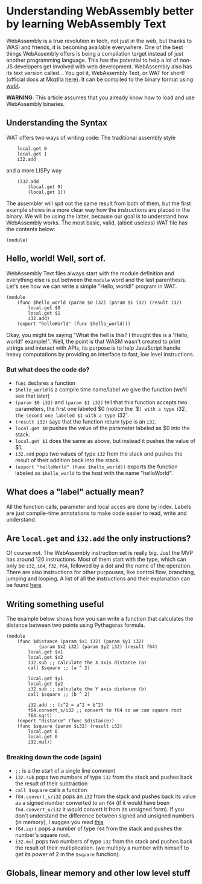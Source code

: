 # Understanding WebAssembly better by learning WebAssembly Text

WebAssembly is a true revolution in tech, not just in the web, but thanks to WASI and friends, it is becoming available everywhere.
One of the best things WebAasembly offers is being a compilation target 
instead of just another programming language. This has the potential to help a lot of non-JS developers 
get involved with web development. WebAssembly also has its text version 
called... You got it, WebAssembly Text, or WAT for short! (official docs at Mozilla [here](https://developer.mozilla.org/en-US/docs/WebAssembly/Understanding_the_text_format)).
It can be compiled to the binary format using [wabt](https://github.com/WebAssembly/wabt).

**WARNING**: This article assumes that you already know how to load and use WebAssembly binaries.

## Understanding the Syntax
WAT offers two ways of writing code:
The traditional assembly style
```wat
	local.get 0
	local.get 1
	i32.add
```
and a more LISPy way
```wat
	(i32.add
		(local.get 0)
		(local.get 1))
```
The assembler will spit out the same result from both of them, but the first
example shows in a more clear way how the instructions are placed in the
binary. We will be using the latter, because our goal is to understand how WebAssembly works.
The most basic, valid, (albeit useless) WAT file has the contents
below:
```wat
(module)
```
## Hello, world! Well, sort of.
WebAssembly Text files always start with the module definition and everything else is put between the `module` word and the last parenthesis. Let's see how we can write a simple "Hello, world!" program in WAT.
```wat
(module
	(func $hello_world (param $0 i32) (param $1 i32) (result i32)
		local.get $0
		local.get $1
		i32.add)
	(export "helloWorld" (func $hello_world)))
```
Okay, you might be saying "What the hell is this? I thought this is a 'Hello, world!' example!".
Well, the point is that WASM wasn't created to print strings and interact with
APIs, its purpose is to help JavaScript handle heavy computations by providing
an interface to fast, low level instructions.
### But what does the code do?
 - `func` declares a function
 - `$hello_world` is a compile time name/label we give the function (we'll see that later)
 - `(param $0 i32)` and `(param $1 i32)` tell that this function accepts two parameters, the first one labeled $0 (notice the `$`) with a type `i32`,
 	the second one labeled $1 with a type `i32`.
 - `(result i32)` says that the function return type is an `i32`.
 - `local.get $0` pushes the value of the parameter labeled as $0 into the stack.
 - `local.get $1` does the same as above, but instead it pushes the value of $1.
 - `i32.add` pops two values of type `i32` from the stack and pushes the result of their addition back into the stack.
 - `(export "helloWorld" (func $hello_world))` exports the function labeled as `$hello_world` to the host with the name "helloWorld".

## What does a "label" actually mean?
All the function calls, parameter and local acces are done by index. Labels
are just compile-time annotations to make code easier to read, write and
understand.

## Are `local.get` and `i32.add` the only instructions?
Of course not. The WebAssembly instruction set is really big. Just the MVP
has around 120 instructions. Most of them start with the type, which can only
be `i32`, `i64`, `f32`, `f64`, followed by a dot and the name of the
operation. There are also instructions for other purpouses, like control flow,
branching, jumping and looping. A list of all the instructions and their
explanation can be found [here](https://github.com/sunfishcode/wasm-reference-manual/blob/master/WebAssembly.md#instructions).

## Writing something useful
The example below shows how you can write a function that calculates the
distance between two points using Pythagoras formula.
```wat
(module
	(func $distance (param $x1 i32) (param $y1 i32)
			(param $x2 i32) (param $y2 i32) (result f64)
		local.get $x1
		local.get $x2
		i32.sub ;; calculate the X axis distance (a)
		call $square ;; (a ^ 2)

		local.get $y1
		local.get $y2
		i32.sub ;; calculate the Y axis distance (b)
		call $square ;; (b ^ 2)

		i32.add ;; (c^2 = a^2 + b^2)
		f64.convert_s/i32 ;; convert to f64 so we can square root
		f64.sqrt)
	(export "distance" (func $distance))
	(func $square (param $i32) (result i32)
		local.get 0
		local.get 0
		i32.mul))
```
### Breaking down the code (again)
 - `;;` is a the start of a single line comment
 - `i32.sub` pops two numbers of type `i32` from the stack and pushes back the
 	result of their subtraction
 - `call $square` calls a function
 - `f64.convert_s/i32` pops an `i32` from the stack and pushes back its value
   as a signed number converted to an `f64` (if it would have been
   `f64.convert_u/i32` it would convert it from its unsigned form).
   If you don't understand the difference between signed and unsigned numbers
   (in memory), I sugges you read [this](https://dev.to/aidiri/signed-vs-unsigned-bit-integers-what-does-it-mean-and-what-s-the-difference-41a3)
 - `f64.sqrt` pops a number of type `f64` from the stack and pushes the
   number's square root.
 - `i32.mul` pops two numbers of type `i32` from the stack and pushes back the
   result of their multiplication.
   (we multiply a number with himself to get its power of 2 in the `$square` function).

## Globals, linear memory and other low level stuff
